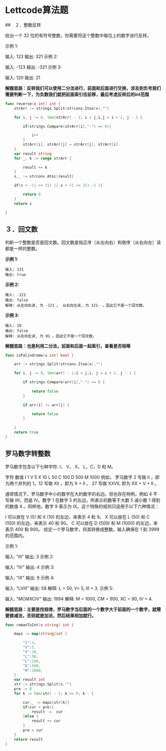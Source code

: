 # Lettcode算法题



##　２．整数反转

给出一个 32 位的有符号整数，你需要将这个整数中每位上的数字进行反转。

示例 1:

输入: 123
输出: 321
 示例 2:

输入: -123
输出: -321
示例 3:

输入: 120
输出: 21

**解题思路：反转我们可以使用二分法进行，前面和后面进行交换，涉及到负号我们需要判断一下，为负数我们就把前面索引往前移，最后考虑反转后的int范围**

```go
func reverse(x int) int {
	strArr := strings.Split(strconv.Itoa(x),"")

	for i, j := 0, len(strArr) - 1; i < j;i,j = i + 1, j - 1 {

		if(strings.Compare(strArr[i],"-") == 0){

			i++
		}
		strArr[i], strArr[j] = strArr[j], strArr[i]
	}
	var result string
	for _, k := range strArr {

		result += k
	}
	s,_ := strconv.Atoi(result)

	if(s < -(1 << 31) || s > (1 << 31) -1 ){

		return 0
	}
	return s

}
```



## ３．回文数


判断一个整数是否是回文数。回文数是指正序（从左向右）和倒序（从右向左）读都是一样的整数。

**示例 1:**

```
输入: 121
输出: true
```

**示例 2:**

```
输入: -121
输出: false
解释: 从左向右读, 为 -121 。 从右向左读, 为 121- 。因此它不是一个回文数。
```

**示例 3:**

```
输入: 10
输出: false
解释: 从右向左读, 为 01 。因此它不是一个回文数。

```



**解题思路：也是利用二分法，前面和后面一起索引，查看是否相等**

```go
func isPalindrome(x int) bool {

    arr := strings.Split(strconv.Itoa(x),"")

    for i, j := 0, len(arr) - 1;i < j;i, j = i + 1, j - 1 {

        if strings.Compare(arr[i],"-") == 0 {
            
            return false
        }

        if arr[i] != arr[j] {

            return false
        }
        
    }
    return true
}
```



## 罗马数字转整数

罗马数字包含以下七种字符: I， V， X， L，C，D 和 M。

字符          数值
I             1
V             5
X             10
L             50
C             100
D             500
M             1000
例如， 罗马数字 2 写做 II ，即为两个并列的 1。12 写做 XII ，即为 X + II 。 27 写做  XXVII, 即为 XX + V + II 。

通常情况下，罗马数字中小的数字在大的数字的右边。但也存在特例，例如 4 不写做 IIII，而是 IV。数字 1 在数字 5 的左边，所表示的数等于大数 5 减小数 1 得到的数值 4 。同样地，数字 9 表示为 IX。这个特殊的规则只适用于以下六种情况：

I 可以放在 V (5) 和 X (10) 的左边，来表示 4 和 9。
X 可以放在 L (50) 和 C (100) 的左边，来表示 40 和 90。 
C 可以放在 D (500) 和 M (1000) 的左边，来表示 400 和 900。
给定一个罗马数字，将其转换成整数。输入确保在 1 到 3999 的范围内。

示例 1:

输入: "III"
输出: 3
示例 2:

输入: "IV"
输出: 4
示例 3:

输入: "IX"
输出: 9
示例 4:

输入: "LVIII"
输出: 58
解释: L = 50, V= 5, III = 3.
示例 5:

输入: "MCMXCIV"
输出: 1994
解释: M = 1000, CM = 900, XC = 90, IV = 4.



**解题思路：主要是找规律，罗马数字当后面的一个数字大于前面的一个数字，就需要做减法，否则就是加法，然后结果相加就行。**

```go
func romanToInt(s string) int {

    maps := map[string]int {

        "I":1,
        "V":5,
        "X":10,
        "L":50,
        "C":100,
        "D":500,
        "M":1000,
    }
    var result int
    str := strings.Split(s,"")
    pre := 0
    for k := len(str) - 1; k >= 0; k-- {

        cur,_ := maps[str[k]]
        if(cur < pre){
            result -=  cur
        }else {
            result += cur
        }
        pre = cur
    }
    return result
}
```

